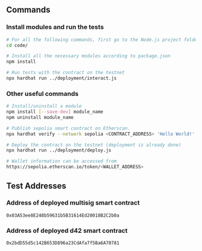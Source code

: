 ## Commands

### Install modules and run the tests
```bash
# For all the following commands, first go to the Node.js project folder
cd code/

# Install all the necessary modules according to package.json
npm install

# Run tests with the contract on the testnet
npx hardhat run ../deployment/interact.js
```

### Other useful commands

```bash
# Install/uninstall a module
npm install [--save-dev] module_name
npm uninstall module_name

# Publish sepolia smart contract on Etherscan.
npx hardhat verify --network sepolia <CONTRACT_ADDRESS> 'Hello World!'

# Deploy the contract on the testnet (deployment is already done)
npx hardhat run ../deployment/deploy.js

# Wallet information can be accessed from
https://sepolia.etherscan.io/token/<WALLET_ADDRESS>

```


## Test Addresses

### Address of deployed multisig smart contract
`0x03A53ee8E248b59631b5B31614Ed20018B2C2b0a`
### Address of deployed d42 smart contract
`0x2bdD55d5c142B653D896a23CdAfa7f5Ba6A70781`
